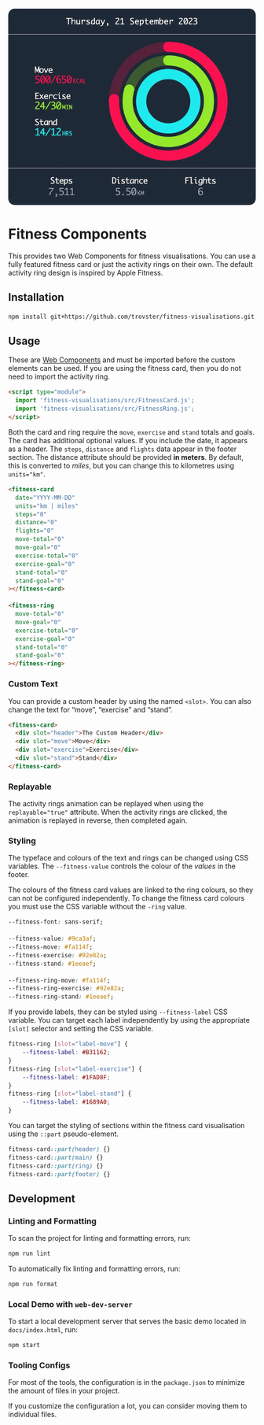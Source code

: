 ![](./screenshot.webp)

# Fitness Components

This provides two Web Components for fitness visualisations. You can use a fully
featured fitness card or just the activity rings on their own. The default
activity ring design is inspired by Apple Fitness.

## Installation

```bash
npm install git+https://github.com/trovster/fitness-visualisations.git --save
```

## Usage

These are [Web
Components](https://developer.mozilla.org/en-US/docs/Web/API/Web_Components) and
must be imported before the custom elements can be used. If you are using the
fitness card, then you do not need to import the activity ring.

```html
<script type="module">
  import 'fitness-visualisations/src/FitnessCard.js';
  import 'fitness-visualisations/src/FitnessRing.js';
</script>
```

Both the card and ring require the `move`, `exercise` and `stand` totals and goals.
The card has additional optional values. If you include the date, it appears as
a header. The `steps`, `distance` and `flights` data appear in the footer
section. The distance attribute should be provided **in meters**. By default,
this is converted to *miles*, but you can change this to kilometres using
`units="km"`.

```html
<fitness-card
  date="YYYY-MM-DD"
  units="km | miles"
  steps="0"
  distance="0"
  flights="0"
  move-total="0"
  move-goal="0"
  exercise-total="0"
  exercise-goal="0"
  stand-total="0"
  stand-goal="0"
></fitness-card>

<fitness-ring
  move-total="0"
  move-goal="0"
  exercise-total="0"
  exercise-goal="0"
  stand-total="0"
  stand-goal="0"
></fitness-ring>
```

### Custom Text

You can provide a custom header by using the named `<slot>`. You can also change
the text for “move”, “exercise” and “stand”.

```html
<fitness-card>
  <div slot="header">The Custom Header</div>
  <div slot="move">Move</div>
  <div slot="exercise">Exercise</div>
  <div slot="stand">Stand</div>
</fitness-card>
```

### Replayable

The activity rings animation can be replayed when using the `replayable="true"`
attribute. When the activity rings are clicked, the animation is replayed in
reverse, then completed again.

### Styling

The typeface and colours of the text and rings can be changed using CSS
variables. The `--fitness-value` controls the colour of the *values* in the
footer.

The colours of the fitness card values are linked to the ring colours, so they
can not be configured independently. To change the fitness card colours you must
use the CSS variable without the `-ring` value.

```css
--fitness-font: sans-serif;

--fitness-value: #9ca3af;
--fitness-move: #fa114f;
--fitness-exercise: #92e82a;
--fitness-stand: #1eeaef;

--fitness-ring-move: #fa114f;
--fitness-ring-exercise: #92e82a;
--fitness-ring-stand: #1eeaef;
```

If you provide labels, they can be styled using `--fitness-label` CSS variable.
You can target each label independently by using the appropriate `[slot]`
selector and setting the CSS variable.

```css
fitness-ring [slot="label-move"] {
    --fitness-label: #B31162;
}
fitness-ring [slot="label-exercise"] {
    --fitness-label: #1FAD8F;
}
fitness-ring [slot="label-stand"] {
    --fitness-label: #1689A0;
}
```

You can target the styling of sections within the fitness card visualisation
using the `::part` pseudo-element.

```css
fitness-card::part(header) {}
fitness-card::part(main) {}
fitness-card::part(ring) {}
fitness-card::part(footer) {}
```

## Development

### Linting and Formatting

To scan the project for linting and formatting errors, run:

```bash
npm run lint
```

To automatically fix linting and formatting errors, run:

```bash
npm run format
```

### Local Demo with `web-dev-server`

To start a local development server that serves the basic demo located in
`docs/index.html`, run:

```bash
npm start
```

### Tooling Configs

For most of the tools, the configuration is in the `package.json` to minimize
the amount of files in your project.

If you customize the configuration a lot, you can consider moving them to
individual files.
